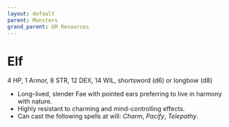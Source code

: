 ```yaml
---
layout: default
parent: Monsters
grand_parent: GM Resources
---
```


# Elf

4 HP, 1 Armor, 8 STR, 12 DEX, 14 WIL, shortsword (d6) or longbow (d8)

- Long-lived, slender Fae with pointed ears preferring to live in harmony with nature.
- Highly resistant to charming and mind-controlling effects.
- Can cast the following spells at will: _Charm_, _Pacify_, _Telepathy_. 
